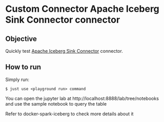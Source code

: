 # Custom Connector Apache Iceberg Sink Connector connector



## Objective

Quickly test [Apache Iceberg Sink Connector](https://www.confluent.io/hub/iceberg/iceberg-kafka-connect) connector.




## How to run

Simply run:

```
$ just use <playground run> command 
```

You can open the jupyter lab at http://localhost:8888/lab/tree/notebooks and use the sample notebook to query the table

Refer to docker-spark-iceberg to check more details about it